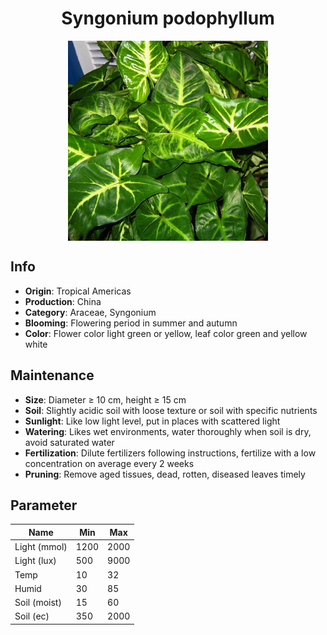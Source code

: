 <h1 align='center'>Syngonium podophyllum</h1>
<p align="center">
    <img 
        align='center'
        width='320'
        src="../images/syngonium podophyllum.png" 
        alt='Syngonium podophyllum' />
</p>

## Info

 - **Origin**: Tropical Americas
 - **Production**: China
 - **Category**: Araceae, Syngonium
 - **Blooming**: Flowering period in summer and autumn
 - **Color**: Flower color light green or yellow, leaf color green and yellow white

## Maintenance

 - **Size**: Diameter ≥ 10 cm, height ≥ 15 cm
 - **Soil**: Slightly acidic soil with loose texture or soil with specific nutrients
 - **Sunlight**: Like low light level, put in places with scattered light
 - **Watering**: Likes wet environments, water thoroughly when soil is dry, avoid saturated water
 - **Fertilization**: Dilute fertilizers following instructions, fertilize with a low concentration on average every 2 weeks
 - **Pruning**: Remove aged tissues, dead, rotten, diseased leaves timely

## Parameter

| Name         | Min  | Max   |
|--------------|------|-------|
| Light (mmol) | 1200 | 2000  |
| Light (lux)  | 500 | 9000 |
| Temp         | 10    | 32    |
| Humid        | 30   | 85    |
| Soil (moist) | 15   | 60    |
| Soil (ec)    | 350  | 2000  |